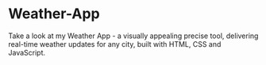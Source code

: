 # Weather-App
Take a look at my Weather App - a visually appealing precise tool, delivering real-time weather updates for any city, built with HTML, CSS  and JavaScript.
